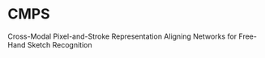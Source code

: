# CMPS
Cross-Modal Pixel-and-Stroke Representation Aligning Networks for Free-Hand Sketch Recognition
